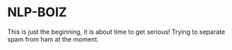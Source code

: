 # NLP-BOIZ

This is just the beginning, it is about time to get serious! Trying to separate spam from ham at the moment.
